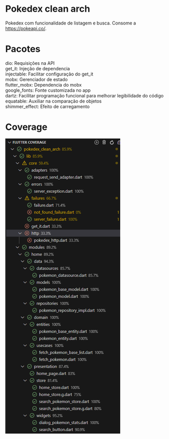 # Pokedex clean arch

Pokedex com funcionalidade de listagem e busca. Consome a https://pokeapi.co/.

# Pacotes

dio: Requisições na API  <br/>
get_it: Injeção de dependencia <br/>
injectable: Facilitar configuração do get_it <br/>
mobx: Gerenciador de estado <br/>
flutter_mobx: Dependencia do mobx <br/>
google_fonts: Fonte customizada no app <br/>
dartz: Facilitar programação funcional para melhorar legibilidade do código <br/>
equatable: Auxiliar na comparação de objetos <br/>
shimmer_effect: Efeito de carregamento <br/>

# Coverage

![cobertura dos testes](coverage.png)


